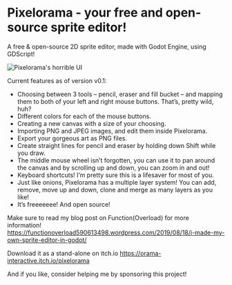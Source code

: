 # Pixelorama - your free and open-source sprite editor!
 A free & open-source 2D sprite editor, made with Godot Engine, using GDScript!
 
 ![Pixelorama's horrible UI](https://functionoverload590613498.files.wordpress.com/2019/08/screenshot_259.png)
 
 Current features as of version v0.1:

- Choosing between 3 tools – pencil, eraser and fill bucket – and mapping them to both of your left and right mouse buttons. That’s, pretty wild, huh?
- Different colors for each of the mouse buttons.
- Creating a new canvas with a size of your choosing.
- Importing PNG and JPEG images, and edit them inside Pixelorama.
- Export your gorgeous art as PNG files.
- Create straight lines for pencil and eraser by holding down Shift while you draw.
- The middle mouse wheel isn’t forgotten, you can use it to pan around the canvas and by scrolling up and down, you can zoom in and out!
- Keyboard shortcuts! I’m pretty sure this is a lifesaver for most of you.
- Just like onions, Pixelorama has a multiple layer system! You can add, remove, move up and down, clone and merge as many layers as you like!
- It’s freeeeeee! And open source!

Make sure to read my blog post on Function(Overload) for more information! https://functionoverload590613498.wordpress.com/2019/08/18/i-made-my-own-sprite-editor-in-godot/

Download it as a stand-alone on itch.io https://orama-interactive.itch.io/pixelorama

And if you like, consider helping me by sponsoring this project!
